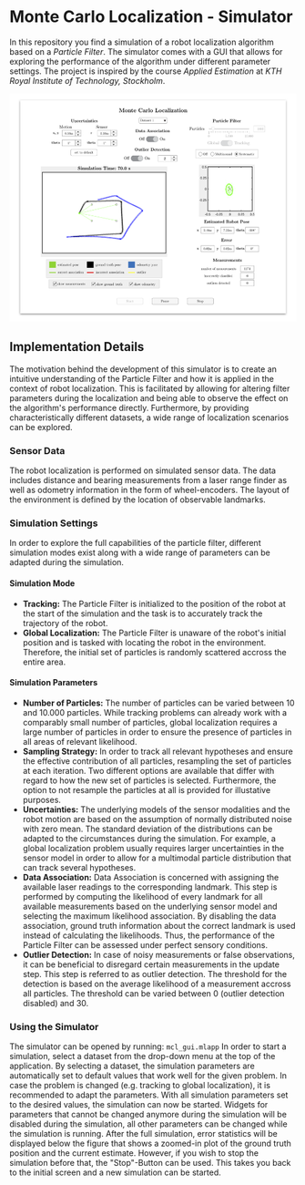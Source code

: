 # Monte Carlo Localization - Simulator

In this repository you find a simulation of a robot localization algorithm based on a *Particle Filter*. The simulator comes with a GUI that allows for exploring the performance of the algorithm under different parameter settings. The project is inspired by the course *Applied Estimation* at *KTH Royal Institute of Technology, Stockholm*.

<p align="center"> 
<img height="400px" src="/images/simulator_gui.png">
</p>

## Implementation Details

The motivation behind the development of this simulator is to create an intuitive understanding of the Particle Filter and how it is applied in the context of robot localization. This is facilitated by allowing for altering filter parameters during the localization and being able to observe the effect on the algorithm's performance directly. Furthermore, by providing characteristically different datasets, a wide range of localization scenarios can be explored.

### Sensor Data

The robot localization is performed on simulated sensor data. The data includes distance and bearing measurements from a laser range finder as well as odometry information in the form of wheel-encoders. The layout of the environment is defined by the location of observable landmarks.

### Simulation Settings

In order to explore the full capabilities of the particle filter, different simulation modes exist along with a wide range of parameters can be adapted during the simulation.

#### Simulation Mode
* **Tracking:** The Particle Filter is initialized to the position of the robot at the start of the simulation and the task is to accurately track the trajectory of the robot.
* **Global Localization:** The Particle Filter is unaware of the robot's initial position and is tasked with locating the robot in the environment. Therefore, the initial set of particles is randomly scattered accross the entire area.

#### Simulation Parameters
* **Number of Particles:** The number of particles can be varied between 10 and 10.000 particles. While tracking problems can already work with a comparably small number of particles, global localization requires a large number of particles in order to ensure the presence of particles in all areas of relevant likelihood.
* **Sampling Strategy:** In order to track all relevant hypotheses and ensure the effective contribution of all particles, resampling the set of particles at each iteration. Two different options are available that differ with regard to how the new set of particles is selected. Furthermore, the option to not resample the particles at all is provided for illustative purposes.
* **Uncertainties:** The underlying models of the sensor modalities and the robot motion are based on the assumption of normally distributed noise with zero mean. The standard deviation of the distributions can be adapted to the circumstances during the simulation. For example, a global localization problem usually requires larger uncertainties in the sensor model in order to allow for a multimodal particle distribution that can track several hypotheses.
* **Data Association:** Data Association is concerned with assigning the available laser readings to the corresponding landmark. This step is performed by computing the likelihood of every landmark for all available measurements based on the underlying sensor model and selecting the maximum likelihood association. By disabling the data association, ground truth information about the correct landmark is used instead of calculating the likelihoods. Thus, the performance of the Particle Filter can be assessed under perfect sensory conditions.
* **Outlier Detection:** In case of noisy measurements or false observations, it can be beneficial to disregard certain measurements in the update step. This step is referred to as outlier detection. The threshold for the detection is based on the average likelihood of a measurement accross all particles. The threshold can be varied between 0 (outlier detection disabled) and 30.


### Using the Simulator

The simulator can be opened by running: ```mcl_gui.mlapp```
In order to start a simulation, select a dataset from the drop-down menu at the top of the application.
By selecting a dataset, the simulation parameters are automatically set to default values that work well for the given problem. In case the problem is changed (e.g. tracking to global localization), it is recommended to adapt the parameters. 
With all simulation parameters set to the desired values, the simulation can now be started. Widgets for parameters that cannot be changed anymore during the simulation will be disabled during the simulation, all other parameters can be changed while the simulation is running.
After the full simulation, error statistics will be displayed below the figure that shows a zoomed-in plot of the ground truth position and the current estimate. However, if you wish to stop the simulation before that, the "Stop"-Button can be used. This takes you back to the initial screen and a new simulation can be started.
